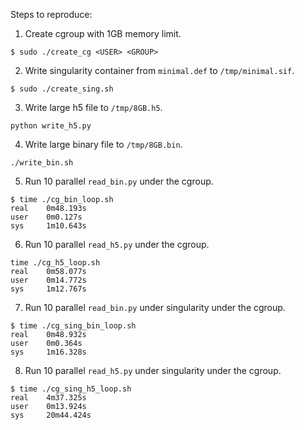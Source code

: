 Steps to reproduce:

1. Create cgroup with 1GB memory limit.
```
$ sudo ./create_cg <USER> <GROUP>
``` 
2. Write singularity container from `minimal.def` to `/tmp/minimal.sif`.
```
$ sudo ./create_sing.sh
```
3. Write large h5 file to `/tmp/8GB.h5`.
```
python write_h5.py
```
4. Write large binary file to `/tmp/8GB.bin`.
```
./write_bin.sh
```
5. Run 10 parallel `read_bin.py` under the cgroup.
```
$ time ./cg_bin_loop.sh
real    0m48.193s
user    0m0.127s
sys     1m10.643s
```
6. Run 10 parallel `read_h5.py` under the cgroup.
```
time ./cg_h5_loop.sh
real    0m58.077s
user    0m14.772s
sys     1m12.767s
```
7. Run 10 parallel `read_bin.py` under singularity under the cgroup.
```
$ time ./cg_sing_bin_loop.sh
real    0m48.932s
user    0m0.364s
sys     1m16.328s
```
8. Run 10 parallel `read_h5.py` under singularity under the cgroup.
```
$ time ./cg_sing_h5_loop.sh
real    4m37.325s
user    0m13.924s
sys     20m44.424s
```
